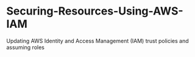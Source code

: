 # Securing-Resources-Using-AWS-IAM
Updating AWS Identity and Access Management (IAM) trust policies and assuming roles
